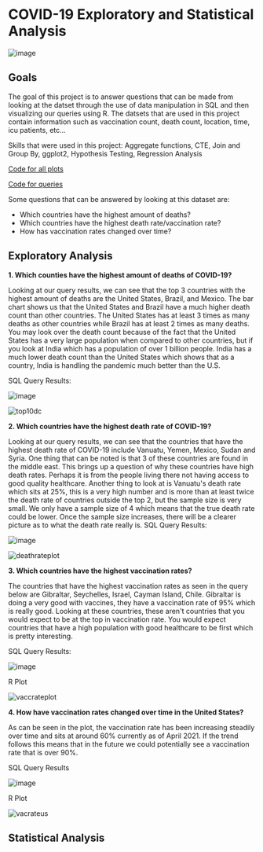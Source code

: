 # COVID-19 Exploratory and Statistical Analysis
![image](https://user-images.githubusercontent.com/106350577/170891157-5b8870c9-bbfb-4704-b6bd-be250dca5cab.png)

## Goals
The goal of this project is to answer questions that can be made from looking at the datset through the use of data manipulation in SQL and then visualizing our queries using R.
The datsets that are used in this project contain information such as vaccination count, death count, location, time, icu patients, etc...

Skills that were used in this project: Aggregate functions, CTE, Join and Group By, ggplot2, Hypothesis Testing, Regression Analysis

[Code for all plots](https://github.com/rivasjl/COVID-19-Analysis/blob/main/R%20Code%20for%20ggplots)

[Code for queries](https://github.com/rivasjl/COVID-19-Analysis/blob/main/Code%20for%20SQL)

Some questions that can be answered by looking at this dataset are:

 - Which countries have the highest amount of deaths?
 - Which countries have the highest death rate/vaccination rate?
 - How has vaccination rates changed over time?
 
 ## Exploratory Analysis
**1. Which counties have the highest amount of deaths of COVID-19?**


Looking at our query results, we can see that the top 3 countries with the highest amount of deaths are the United States, Brazil, and Mexico. The bar chart shows us that the United States and Brazil have a much higher death count than other countries. The United States has at least 3 times as many deaths as other countries while Brazil has at least 2 times as many deaths. You may look over the death count because of the fact that the United States has a very large population when compared to other countries, but if you look at India which has a population of over 1 billion people. India has a much lower death count than the United States which shows that as a country, India is handling the pandemic much better than the U.S.
 
 SQL Query Results:
 
 ![image](https://user-images.githubusercontent.com/106350577/170848383-8d46f7d2-6b6a-48a6-a8f3-f45ac585f47d.png)
 
 ![top10dc](https://user-images.githubusercontent.com/106350577/170894127-0eff9160-d7d6-4c72-9f14-4ac1a581293f.jpeg)


**2. Which countries have the highest death rate of COVID-19?**

Looking at our query results, we can see that the countries that have the highest death rate of COVID-19 include Vanuatu, Yemen, Mexico, Sudan and Syria. 
One thing that can be noted is that 3 of these countries are found in the middle east. This brings up a question of why these countries have high death rates. Perhaps it is from the people living there not having access to good quality healthcare. Another thing to look at is Vanuatu's death rate which sits at 25%, this is a very high number and is more than at least twice the death rate of countries outside the top 2, but the sample size is very small. We only have a sample size of 4 which means that the true death rate could be lower. Once the sample size increases, there will be a clearer picture as to what the death rate really is. 
SQL Query Results:

![image](https://user-images.githubusercontent.com/106350577/170890982-081fca59-c864-4387-b917-ffff95fcfb0a.png)

![deathrateplot](https://user-images.githubusercontent.com/106350577/170894078-38f72387-b1f1-4393-95ab-872f185f621e.jpeg)


**3. Which countries have the highest vaccination rates?**

The countries that have the highest vaccination rates as seen in the query below are Gibraltar, Seychelles, Israel, Cayman Island, Chile. Gibraltar is doing a very good with vaccines, they have a vaccination rate of 95% which is really good. Looking at these countries, these aren't countries that you would expect to be at the top in vaccination rate. You would expect countries that have a high population with good healthcare to be first which is pretty interesting. 

SQL Query Results:

![image](https://user-images.githubusercontent.com/106350577/170892205-2b18099f-075b-4c42-a998-e7a24b4577cc.png)

R Plot

![vaccrateplot](https://user-images.githubusercontent.com/106350577/170894076-8393ed3c-570e-4992-a7bc-cb15e1891eec.jpeg)

**4. How have vaccination rates changed over time in the United States?**

As can be seen in the plot, the vaccination rate has been increasing steadily over time and sits at around 60% currently as of April 2021. If the trend follows this means that in the future we could potentially see a vaccination rate that is over 90%.

SQL Query Results

![image](https://user-images.githubusercontent.com/106350577/170892592-be6c75a0-de5f-4e0a-9d7c-4a50542c42b6.png)

R Plot

![vacrateus](https://user-images.githubusercontent.com/106350577/170893497-f7ff9011-36e0-4ce1-b3eb-034e11191cf5.jpeg)

## Statistical Analysis
